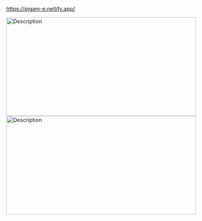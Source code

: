 https://pigam-e.netlify.app/

<img src="https://github.com/user-attachments/assets/ea38a266-e63d-4f39-a705-553f19fddf2d" alt="Description" width="500" height="260">
<img src="https://github.com/user-attachments/assets/511108e6-8b31-4ce3-8835-4cae143a5487" alt="Description" width="500" height="260">
